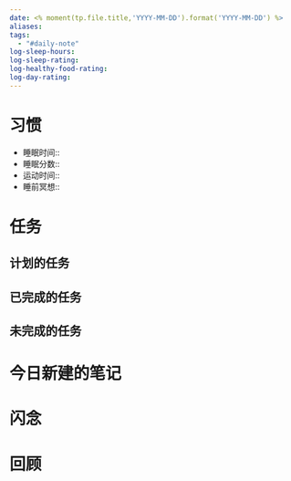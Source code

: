 ```yaml
---
date: <% moment(tp.file.title,'YYYY-MM-DD').format('YYYY-MM-DD') %>
aliases: 
tags:
  - "#daily-note"
log-sleep-hours: 
log-sleep-rating: 
log-healthy-food-rating: 
log-day-rating:
---
```

# 习惯
- 睡眠时间:: 
- 睡眠分数:: 
- 运动时间:: 
- 睡前冥想:: 


# 任务
## 计划的任务

## 已完成的任务


## 未完成的任务

# 今日新建的笔记


# 闪念



# 回顾




